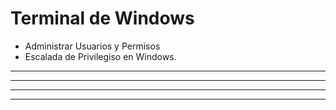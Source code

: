 # Terminal de Windows

* <a href="../Web/Windows/Administrar_Usuarios_y_Permisos.html" style="text-decoration:none">Administrar Usuarios y Permisos</a>
* <a href="../Web/Windows/escaldaPrivilegiosWindows.html" style="text-decoration:none">Escalada de Privilegiso en Windows.</a>

---
---
  
    
<html lang="en">
<head>
  
</head>
<body>

<script src="https://utteranc.es/client.js"
    repo="F1r0x/gestion-comentarios"
    issue-term="pathname"
    theme="github-light"
    crossorigin="anonymous"
    async>
</script>
          
    
  </body>
</html>
  
  
---
---
